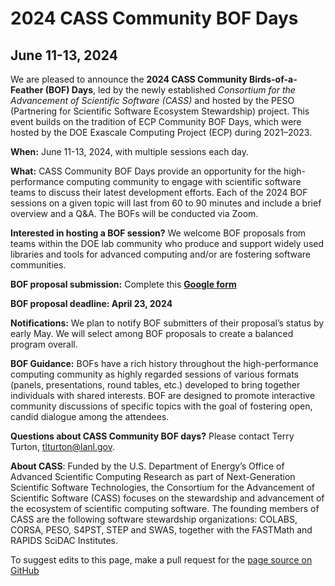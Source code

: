 
# 2024 CASS Community BOF Days
## June 11-13, 2024

We are pleased to announce the **2024 CASS Community Birds-of-a-Feather (BOF) Days**, led by the newly established _Consortium for the Advancement of Scientific Software (CASS)_ and hosted by the PESO (Partnering for Scientific Software Ecosystem Stewardship) project.  This event builds on the tradition of ECP Community BOF Days, which were hosted by the DOE Exascale Computing Project (ECP) during 2021–2023. 

**When:** June 11-13, 2024, with multiple sessions each day.

**What:** CASS Community BOF Days provide an opportunity for the high-performance computing community to engage with scientific software teams to discuss their latest development efforts.  Each of the 2024 BOF sessions on a given topic will last from 60 to 90 minutes and include a brief overview and a Q&A. The BOFs will be conducted via Zoom.

**Interested in hosting a BOF session?**  We welcome BOF proposals from teams within the DOE lab community who produce and support widely used libraries and tools for advanced computing and/or are fostering software communities. 

**BOF proposal submission:** Complete this [**Google form**](https://docs.google.com/forms/d/1MnJS42q4b-d0Y2IONymO_UoO81aEazY6-muDpgVOj_k/edit)

**BOF proposal deadline: April 23, 2024**

**Notifications:** We plan to notify BOF submitters of their proposal’s status by early May. We will select among BOF proposals to create a balanced program overall. 

**BOF Guidance:** BOFs have a rich history throughout the high-performance computing community as highly regarded sessions of various formats (panels, presentations, round tables, etc.) developed to bring together individuals with shared interests.  BOF are designed to promote interactive community discussions of specific topics with the goal of fostering open, candid dialogue among the attendees.

**Questions about CASS Community BOF days?**  Please contact Terry Turton, <tlturton@lanl.gov>.

**About CASS**: Funded by the U.S. Department of Energy’s Office of Advanced Scientific Computing Research as part of Next-Generation Scientific Software Technologies, the Consortium for the Advancement of Scientific Software (CASS) focuses on the stewardship and advancement of the ecosystem of scientific computing software. The founding members of CASS are the following software stewardship organizations: COLABS, CORSA, PESO, S4PST, STEP and SWAS, together with the FASTMath and RAPIDS SciDAC Institutes.  

To suggest edits to this page, make a pull request for the [page source on GitHub](https://github.com/pesoproject/pesoproject.github.io/blob/main/bofs.md)